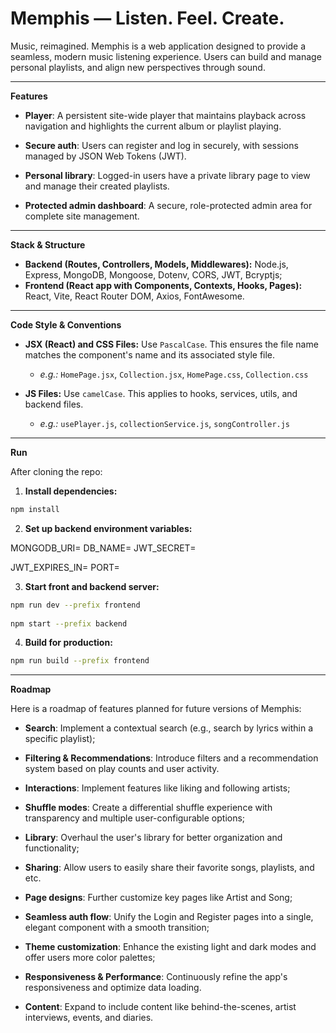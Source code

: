 # Memphis — Listen. Feel. Create.

Music, reimagined. Memphis is a web application designed to provide a seamless, modern music listening experience. Users can build and manage personal playlists, and align new perspectives through sound.

---

**Features**

- **Player**: A persistent site-wide player that maintains playback across navigation and highlights the current album or playlist playing.
- **Secure auth**: Users can register and log in securely, with sessions managed by JSON Web Tokens (JWT).
- **Personal library**: Logged-in users have a private library page to view and manage their created playlists.

- **Protected admin dashboard**: A secure, role-protected admin area for complete site management.

---

**Stack & Structure**

- **Backend (Routes, Controllers, Models, Middlewares):** Node.js, Express, MongoDB, Mongoose, Dotenv, CORS, JWT, Bcryptjs;
- **Frontend (React app with Components, Contexts, Hooks, Pages):** React, Vite, React Router DOM, Axios, FontAwesome.

---

**Code Style & Conventions**

- **JSX (React) and CSS Files:** Use `PascalCase`. This ensures the file name matches the component's name and its associated style file.
  - *e.g.:* `HomePage.jsx`, `Collection.jsx`, `HomePage.css`, `Collection.css`

- **JS Files:** Use `camelCase`. This applies to hooks, services, utils, and backend files.
  - *e.g.:* `usePlayer.js`, `collectionService.js`, `songController.js`

---

**Run**

After cloning the repo:

1. **Install dependencies:**

```bash
npm install
```

2. **Set up backend environment variables:**

MONGODB_URI=
DB_NAME=
JWT_SECRET=

JWT_EXPIRES_IN=
PORT=

3. **Start front and backend server:**

```bash
npm run dev --prefix frontend
  
npm start --prefix backend
```

4. **Build for production:**

```bash
npm run build --prefix frontend
```

---

**Roadmap**

Here is a roadmap of features planned for future versions of Memphis:

- **Search**: Implement a contextual search (e.g., search by lyrics within a specific playlist);
- **Filtering & Recommendations**: Introduce filters and a recommendation system based on play counts and user activity.

- **Interactions**: Implement features like liking and following artists;
- **Shuffle modes**: Create a differential shuffle experience with transparency and multiple user-configurable options;
- **Library**: Overhaul the user's library for better organization and functionality;
- **Sharing**: Allow users to easily share their favorite songs, playlists, and etc.

- **Page designs**: Further customize key pages like Artist and Song;
- **Seamless auth flow**: Unify the Login and Register pages into a single, elegant component with a smooth transition;
- **Theme customization**: Enhance the existing light and dark modes and offer users more color palettes;
- **Responsiveness & Performance**: Continuously refine the app's responsiveness and optimize data loading.

- **Content**: Expand to include content like behind-the-scenes, artist interviews, events, and diaries.